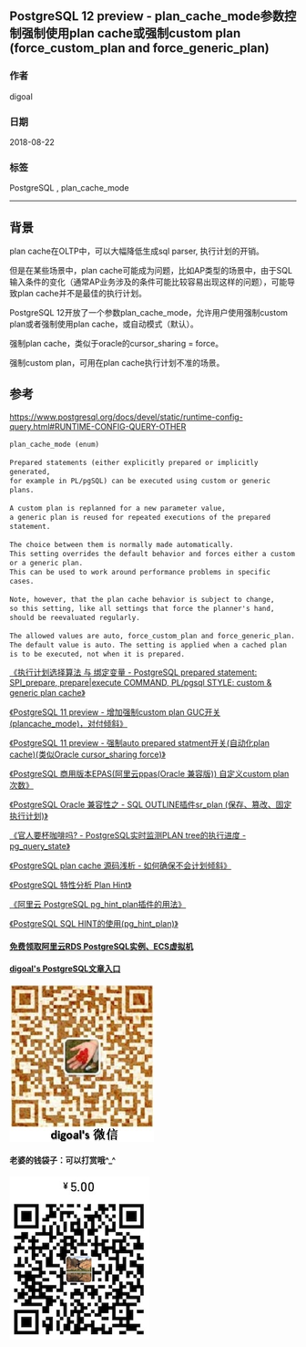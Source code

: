 ## PostgreSQL 12 preview - plan_cache_mode参数控制强制使用plan cache或强制custom plan (force_custom_plan and force_generic_plan)  
                                                           
### 作者                                                           
digoal                                                           
                                                           
### 日期                                                           
2018-08-22                                                         
                                                           
### 标签                                                           
PostgreSQL , plan_cache_mode   
                                                           
----                                                           
                                                           
## 背景   
plan cache在OLTP中，可以大幅降低生成sql parser, 执行计划的开销。  
  
但是在某些场景中，plan cache可能成为问题，比如AP类型的场景中，由于SQL 输入条件的变化（通常AP业务涉及的条件可能比较容易出现这样的问题），可能导致plan cache并不是最佳的执行计划。  
  
PostgreSQL 12开放了一个参数plan_cache_mode，允许用户使用强制custom plan或者强制使用plan cache，或自动模式（默认）。  
  
  
强制plan cache，类似于oracle的cursor_sharing = force。  
  
强制custom plan，可用在plan cache执行计划不准的场景。  
  
## 参考  
  
https://www.postgresql.org/docs/devel/static/runtime-config-query.html#RUNTIME-CONFIG-QUERY-OTHER  
  
```  
plan_cache_mode (enum)  
  
Prepared statements (either explicitly prepared or implicitly generated,   
for example in PL/pgSQL) can be executed using custom or generic plans.   
  
A custom plan is replanned for a new parameter value,   
a generic plan is reused for repeated executions of the prepared statement.   
  
The choice between them is normally made automatically.   
This setting overrides the default behavior and forces either a custom or a generic plan.   
This can be used to work around performance problems in specific cases.   
  
Note, however, that the plan cache behavior is subject to change,   
so this setting, like all settings that force the planner's hand, should be reevaluated regularly.  
  
The allowed values are auto, force_custom_plan and force_generic_plan.   
The default value is auto. The setting is applied when a cached plan is to be executed, not when it is prepared.  
```  
  
[《执行计划选择算法 与 绑定变量 - PostgreSQL prepared statement: SPI_prepare, prepare|execute COMMAND, PL/pgsql STYLE: custom & generic plan cache》](../201212/20121224_01.md)    
  
[《PostgreSQL 11 preview - 增加强制custom plan GUC开关(plancache_mode)，对付倾斜》](../201803/20180325_06.md)    
  
[《PostgreSQL 11 preview - 强制auto prepared statment开关(自动化plan cache)(类似Oracle cursor_sharing force)》](../201803/20180325_05.md)    
  
[《PostgreSQL 商用版本EPAS(阿里云ppas(Oracle 兼容版)) 自定义custom plan次数》](../201801/20180118_04.md)    
  
[《PostgreSQL Oracle 兼容性之 - SQL OUTLINE插件sr_plan (保存、篡改、固定 执行计划)》](../201702/20170228_01.md)    
  
[《官人要杯咖啡吗? - PostgreSQL实时监测PLAN tree的执行进度 - pg_query_state》](../201612/20161208_01.md)    
  
[《PostgreSQL plan cache 源码浅析 - 如何确保不会计划倾斜》](../201606/20160617_01.md)    
  
[《PostgreSQL 特性分析 Plan Hint》](../201605/20160523_02.md)    
  
[《阿里云 PostgreSQL pg_hint_plan插件的用法》](../201604/20160401_01.md)    
  
[《PostgreSQL SQL HINT的使用(pg_hint_plan)》](../201602/20160203_01.md)    
  
     
  
  
  
  
  
  
  
  
  
  
  
  
  
#### [免费领取阿里云RDS PostgreSQL实例、ECS虚拟机](https://free.aliyun.com/ "57258f76c37864c6e6d23383d05714ea")
  
  
#### [digoal's PostgreSQL文章入口](https://github.com/digoal/blog/blob/master/README.md "22709685feb7cab07d30f30387f0a9ae")
  
  
![digoal's weixin](../pic/digoal_weixin.jpg "f7ad92eeba24523fd47a6e1a0e691b59")
  
  
#### 老婆的钱袋子：可以打赏哦^_^  
![wife's weixin ds](../pic/wife_weixin_ds.jpg "acd5cce1a143ef1d6931b1956457bc9f")
  
